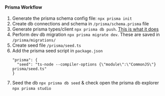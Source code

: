 #### Prisma Workflow

1. Generate the prisma schema config file: `npx prisma init`
2. Create db connections and schema in `/prisma/schema.prisma` file
3. Generate prisma types/client `npx prisma db push`. [This is what it does](https://www.prisma.io/docs/concepts/components/prisma-migrate/db-push)
4. Perform dev db migration `npx prisma migrate dev`. These are saved in `/prisma/migrations/`
5. Create seed file `/prisma/seed.ts`
6. Add the prisma seed script in `package.json`
   ```
   "prisma": {
     "seed": "ts-node --compiler-options {\"module\":\"CommonJS\"} prisma/seed.ts"
   }
   ```
7. Seed the db `npx prisma db seed` & check open the prisma db explorer `npx prisma studio`
